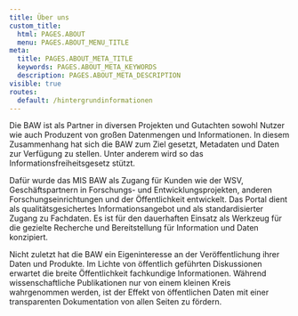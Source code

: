```yaml
---
title: Über uns
custom_title:
  html: PAGES.ABOUT
  menu: PAGES.ABOUT_MENU_TITLE
meta:
  title: PAGES.ABOUT_META_TITLE
  keywords: PAGES.ABOUT_META_KEYWORDS
  description: PAGES.ABOUT_META_DESCRIPTION
visible: true
routes:
  default: /hintergrundinformationen
---
```


Die BAW ist als Partner in diversen Projekten und Gutachten sowohl Nutzer wie auch Produzent von großen Datenmengen und Informationen. In diesem Zusammenhang hat sich die BAW zum Ziel gesetzt, Metadaten und Daten zur Verfügung zu stellen. Unter anderem wird so das Informationsfreiheitsgesetz stützt.

Dafür wurde das MIS BAW als Zugang für Kunden wie der WSV, Geschäftspartnern in Forschungs- und Entwicklungsprojekten, anderen Forschungseinrichtungen und der Öffentlichkeit entwickelt. Das Portal dient als qualitätsgesichertes Informationsangebot und als standardisierter Zugang zu Fachdaten. Es ist für den dauerhaften Einsatz als Werkzeug für die gezielte Recherche und Bereitstellung für Information und Daten konzipiert.

Nicht zuletzt hat die BAW ein Eigeninteresse an der Veröffentlichung ihrer Daten und Produkte. Im Lichte von öffentlich geführten Diskussionen erwartet die breite Öffentlichkeit fachkundige Informationen. Während wissenschaftliche Publikationen nur von einem kleinen Kreis wahrgenommen werden, ist der Effekt von öffentlichen Daten mit einer transparenten Dokumentation von allen Seiten zu fördern.